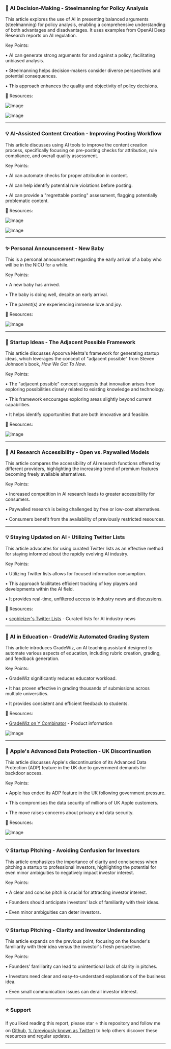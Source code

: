 ### 🤖 AI Decision-Making - Steelmanning for Policy Analysis

This article explores the use of AI in presenting balanced arguments (steelmanning) for policy analysis, enabling a comprehensive understanding of both advantages and disadvantages.  It uses examples from OpenAI Deep Research reports on AI regulation.

Key Points:

• AI can generate strong arguments for and against a policy, facilitating unbiased analysis.


•  Steelmanning helps decision-makers consider diverse perspectives and potential consequences.


• This approach enhances the quality and objectivity of policy decisions.



🔗 Resources:

![Image](https://pbs.twimg.com/media/Gkbp_LMXAAAyNFA?format=jpg&name=large)

![Image](https://pbs.twimg.com/media/Gkbp_LNWYAAUCpI?format=jpg&name=large)


---
### 💡 AI-Assisted Content Creation - Improving Posting Workflow

This article discusses using AI tools to improve the content creation process, specifically focusing on pre-posting checks for attribution, rule compliance, and overall quality assessment.

Key Points:

• AI can automate checks for proper attribution in content.


• AI can help identify potential rule violations before posting.


• AI can provide a "regrettable posting" assessment, flagging potentially problematic content.



🔗 Resources:

![Image](https://pbs.twimg.com/media/GkbjW-faoAIcYUR?format=jpg&name=small)

![Image](https://pbs.twimg.com/media/GkZxhT-XkAE3z1_?format=jpg&name=240x240)


---
### ✨ Personal Announcement - New Baby

This is a personal announcement regarding the early arrival of a baby who will be in the NICU for a while.

Key Points:

• A new baby has arrived.


• The baby is doing well, despite an early arrival.


• The parent(s) are experiencing immense love and joy.



🔗 Resources:

![Image](https://pbs.twimg.com/media/GkbKp-VXIAE1-Bd?format=jpg&name=small)


---
### 🚀 Startup Ideas - The Adjacent Possible Framework

This article discusses Apoorva Mehta's framework for generating startup ideas, which leverages the concept of "adjacent possible" from Steven Johnson's book, *How We Got To Now*.

Key Points:

• The "adjacent possible" concept suggests that innovation arises from exploring possibilities closely related to existing knowledge and technology.


• This framework encourages exploring areas slightly beyond current capabilities.


• It helps identify opportunities that are both innovative and feasible.



🔗 Resources:

![Image](https://pbs.twimg.com/ext_tw_video_thumb/1893260701185253376/pu/img/XOGMZiJMGOBhtn0e.jpg)


---
### 🤖 AI Research Accessibility - Open vs. Paywalled Models

This article compares the accessibility of AI research functions offered by different providers, highlighting the increasing trend of premium features becoming freely available alternatives.

Key Points:

• Increased competition in AI research leads to greater accessibility for consumers.


• Paywalled research is being challenged by free or low-cost alternatives.


• Consumers benefit from the availability of previously restricted resources.


---
### 💡 Staying Updated on AI - Utilizing Twitter Lists

This article advocates for using curated Twitter lists as an effective method for staying informed about the rapidly evolving AI industry.

Key Points:

• Utilizing Twitter lists allows for focused information consumption.


• This approach facilitates efficient tracking of key players and developments within the AI field.


• It provides real-time, unfiltered access to industry news and discussions.



🔗 Resources:

• [scobleizer's Twitter Lists](https://x.com/scobleizer/lists…) - Curated lists for AI industry news


---
### 🤖 AI in Education - GradeWiz Automated Grading System

This article introduces GradeWiz, an AI teaching assistant designed to automate various aspects of education, including rubric creation, grading, and feedback generation.

Key Points:

• GradeWiz significantly reduces educator workload.


• It has proven effective in grading thousands of submissions across multiple universities.


• It provides consistent and efficient feedback to students.



🔗 Resources:

• [GradeWiz on Y Combinator](https://ycombinator.com/launches/Mry-gradewiz-ai-teaching-assistant…) - Product information


![Image](https://pbs.twimg.com/ext_tw_video_thumb/1893373937721188353/pu/img/bb_7bVeEYlK6bjI5.jpg)


---
### 🤖 Apple's Advanced Data Protection - UK Discontinuation

This article discusses Apple's discontinuation of its Advanced Data Protection (ADP) feature in the UK due to government demands for backdoor access.

Key Points:

• Apple has ended its ADP feature in the UK following government pressure.


• This compromises the data security of millions of UK Apple customers.


• The move raises concerns about privacy and data security.



🔗 Resources:

![Image](https://pbs.twimg.com/media/Gjcrlk_WEAApQzv?format=png&name=small)


---
### 💡 Startup Pitching - Avoiding Confusion for Investors

This article emphasizes the importance of clarity and conciseness when pitching a startup to professional investors, highlighting the potential for even minor ambiguities to negatively impact investor interest.

Key Points:

• A clear and concise pitch is crucial for attracting investor interest.


• Founders should anticipate investors' lack of familiarity with their ideas.


• Even minor ambiguities can deter investors.


---
### 💡 Startup Pitching - Clarity and Investor Understanding

This article expands on the previous point, focusing on the founder's familiarity with their idea versus the investor's fresh perspective.

Key Points:

• Founders' familiarity can lead to unintentional lack of clarity in pitches.


• Investors need clear and easy-to-understand explanations of the business idea.


• Even small communication issues can derail investor interest.


---

### ⭐️ Support

If you liked reading this report, please star ⭐️ this repository and follow me on [Github](https://github.com/Drix10), [𝕏 (previously known as Twitter)](https://x.com/DRIX_10_) to help others discover these resources and regular updates.

---